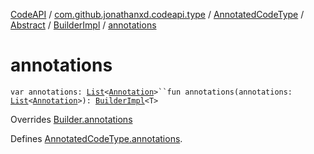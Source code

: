 [CodeAPI](../../../../index.md) / [com.github.jonathanxd.codeapi.type](../../../index.md) / [AnnotatedCodeType](../../index.md) / [Abstract](../index.md) / [BuilderImpl](index.md) / [annotations](.)

# annotations

`var annotations: `[`List`](https://kotlinlang.org/api/latest/jvm/stdlib/kotlin.collections/-list/index.html)`<`[`Annotation`](../../../../com.github.jonathanxd.codeapi.base/-annotation/index.md)`>``fun annotations(annotations: `[`List`](https://kotlinlang.org/api/latest/jvm/stdlib/kotlin.collections/-list/index.html)`<`[`Annotation`](../../../../com.github.jonathanxd.codeapi.base/-annotation/index.md)`>): `[`BuilderImpl`](index.md)`<T>`

Overrides [Builder.annotations](../../-builder/annotations.md)

Defines [AnnotatedCodeType.annotations](../../annotations.md).

